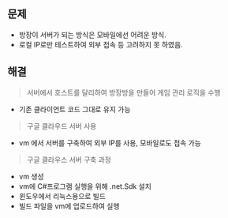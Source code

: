 ## 문제
- 방장이 서버가 되는 방식은 모바일에선 어려운 방식. 
- 로컬 IP로만 테스트하여 외부 접속 등 고려하지 못 하였음.

## 해결 
> 서버에서 호스트를 달리하여 방장방을 만들어 게임 관리 로직을 수행
- 기존 클라이언트 코드 그대로 유지 가능

> 구글 클라우드 서버 사용
- vm 에서 서버를 구축하여 외부 IP를 사용, 모바일로도 접속 가능

> 구글 클라우스 서버 구축 과정
- vm 생성
- vm에 C#프로그램 실행을 위해 .net.Sdk 설치
- 윈도우에서 리눅스용으로 빌드
- 빌드 파일을 vm에 업로드하여 실행
  
